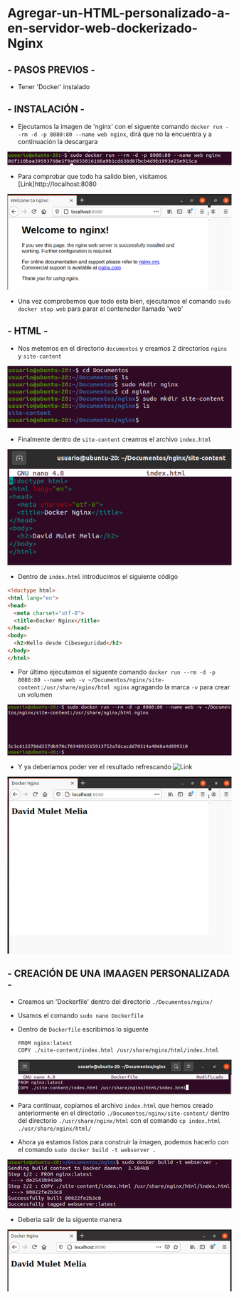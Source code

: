# Agregar-un-HTML-personalizado-a-en-servidor-web-dockerizado-Nginx


## - PASOS PREVIOS -

- Tener 'Docker' instalado 


## - INSTALACIÓN -

- Ejecutamos la imagen de 'nginx' con el siguente comando `docker run --rm -d -p 8080:80 --name web nginx`, dirá que no la encuentra y a continuación la descargara

![img](https://github.com/DavidMuletMelia/Agregar-un-HTML-personalizado-a-en-servidor-web-dockerizado-Nginx/blob/main/nginxDocker/1.PNG)

- Para comprobar que todo ha salido bien, visitamos [Link]http://localhost:8080

![img](https://github.com/DavidMuletMelia/Agregar-un-HTML-personalizado-a-en-servidor-web-dockerizado-Nginx/blob/main/nginxDocker/2.PNG)

- Una vez comprobemos que todo esta bien, ejecutamos el comando `sudo docker stop web` para parar el contenedor llamado 'web'


## - HTML -

- Nos metemos en el directorio `documentos` y creamos 2 directorios `nginx` y `site-content`

![img](https://github.com/DavidMuletMelia/Agregar-un-HTML-personalizado-a-en-servidor-web-dockerizado-Nginx/blob/main/nginxDocker/4.PNG)

- Finalmente dentro de `site-content` creamos el archivo `index.html`

![img](https://github.com/DavidMuletMelia/Agregar-un-HTML-personalizado-a-en-servidor-web-dockerizado-Nginx/blob/main/nginxDocker/5.PNG)

- Dentro de `index.html` introducimos el siguiente código

```html
<!doctype html>
<html lang="en">
<head>
  <meta charset="utf-8">
  <title>Docker Nginx</title>
</head>
<body>
  <h2>Hello desde Cibeseguridad</h2>
</body>
</html>
```

- Por último ejecutamos el siguente comando `docker run --rm -d -p 8080:80 --name web -v ~/Documentos/nginx/site-content:/usr/share/nginx/html nginx` agragando la marca `-v` para crear un volumen

![img](https://github.com/DavidMuletMelia/Agregar-un-HTML-personalizado-a-en-servidor-web-dockerizado-Nginx/blob/main/nginxDocker/6.PNG)

- Y ya deberiamos poder ver el resultado refrescando ![Link](http://localhost:8080)

![img](https://github.com/DavidMuletMelia/Agregar-un-HTML-personalizado-a-en-servidor-web-dockerizado-Nginx/blob/main/nginxDocker/7.PNG)

## - CREACIÓN DE UNA IMAAGEN PERSONALIZADA -

- Creamos un 'Dockerfile' dentro del directorio `./Documentos/nginx/`
- Usamos el comando `sudo nano Dockerfile`
- Dentro de `Dockerfile` escribimos lo siguente
    ```
   FROM nginx:latest
   COPY ./site-content/index.html /usr/share/nginx/html/index.html
    ```
    
    ![img](https://github.com/DavidMuletMelia/Agregar-un-HTML-personalizado-a-en-servidor-web-dockerizado-Nginx/blob/main/nginxDocker/8.PNG)

- Para continuar, copiamos el archivo `index.html` que hemos creado anteriormente en el directorio `./Documentos/nginx/site-content/` dentro del directorio `./usr/share/nginx/html` con el comando `cp index.html ./usr/share/nginx/html/`

- Ahora ya estamos listos para construir la imagen, podemos hacerlo con el comando `sudo docker build -t webserver .`

![img](https://github.com/DavidMuletMelia/Agregar-un-HTML-personalizado-a-en-servidor-web-dockerizado-Nginx/blob/main/nginxDocker/9bis.PNG)

- Deberia salir de la siguente manera

![img](https://github.com/DavidMuletMelia/Agregar-un-HTML-personalizado-a-en-servidor-web-dockerizado-Nginx/blob/main/nginxDocker/10.PNG)

